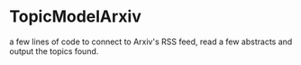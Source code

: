 # TopicModelArxiv
a few lines of code to connect to Arxiv's RSS feed, read a few abstracts and output the topics found.
